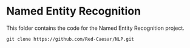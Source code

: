 # Named Entity Recognition

This folder contains the code for the Named Entity Recognition project.

```
git clone https://github.com/Red-Caesar/NLP.git
```
